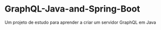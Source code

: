 # GraphQL-Java-and-Spring-Boot
Um projeto de estudo para aprender a criar um servidor GraphQL em Java
